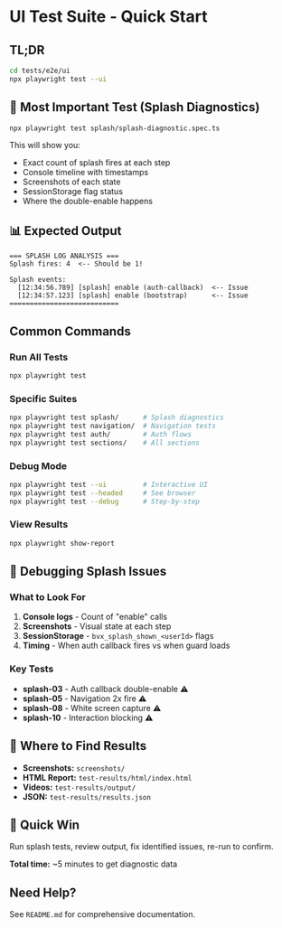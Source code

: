 # UI Test Suite - Quick Start

## TL;DR

```bash
cd tests/e2e/ui
npx playwright test --ui
```

## 🎯 Most Important Test (Splash Diagnostics)

```bash
npx playwright test splash/splash-diagnostic.spec.ts
```

This will show you:
- Exact count of splash fires at each step
- Console timeline with timestamps
- Screenshots of each state
- SessionStorage flag status
- Where the double-enable happens

## 📊 Expected Output

```
=== SPLASH LOG ANALYSIS ===
Splash fires: 4  <-- Should be 1!

Splash events:
  [12:34:56.789] [splash] enable (auth-callback)  <-- Issue
  [12:34:57.123] [splash] enable (bootstrap)      <-- Issue
===========================
```

## Common Commands

### Run All Tests
```bash
npx playwright test
```

### Specific Suites
```bash
npx playwright test splash/      # Splash diagnostics
npx playwright test navigation/  # Navigation tests
npx playwright test auth/        # Auth flows
npx playwright test sections/    # All sections
```

### Debug Mode
```bash
npx playwright test --ui         # Interactive UI
npx playwright test --headed     # See browser
npx playwright test --debug      # Step-by-step
```

### View Results
```bash
npx playwright show-report
```

## 🐛 Debugging Splash Issues

### What to Look For

1. **Console logs** - Count of "enable" calls
2. **Screenshots** - Visual state at each step
3. **SessionStorage** - `bvx_splash_shown_<userId>` flags
4. **Timing** - When auth callback fires vs when guard loads

### Key Tests

- **splash-03** - Auth callback double-enable ⚠️
- **splash-05** - Navigation 2x fire ⚠️
- **splash-08** - White screen capture ⚠️
- **splash-10** - Interaction blocking ⚠️

## 📁 Where to Find Results

- **Screenshots:** `screenshots/`
- **HTML Report:** `test-results/html/index.html`
- **Videos:** `test-results/output/`
- **JSON:** `test-results/results.json`

## 🚀 Quick Win

Run splash tests, review output, fix identified issues, re-run to confirm.

**Total time:** ~5 minutes to get diagnostic data

## Need Help?

See `README.md` for comprehensive documentation.
